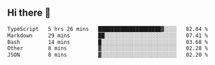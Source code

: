 ## Hi there 👋

 <!--START_SECTION:waka-->

```txt
TypeScript   5 hrs 26 mins   ████████████████████▓░░░░   82.84 %
Markdown     29 mins         ██░░░░░░░░░░░░░░░░░░░░░░░   07.41 %
Bash         14 mins         █░░░░░░░░░░░░░░░░░░░░░░░░   03.68 %
Other        8 mins          ▓░░░░░░░░░░░░░░░░░░░░░░░░   02.28 %
JSON         8 mins          ▓░░░░░░░░░░░░░░░░░░░░░░░░   02.20 %
```

<!--END_SECTION:waka-->

<!--
**ValentinRapp/ValentinRapp** is a ✨ _special_ ✨ repository because its `README.md` (this file) appears on your GitHub profile.

Here are some ideas to get you started:

- 🔭 I’m currently working on ...
- 🌱 I’m currently learning ...
- 👯 I’m looking to collaborate on ...
- 🤔 I’m looking for help with ...
- 💬 Ask me about ...
- 📫 How to reach me: ...
- 😄 Pronouns: ...
- ⚡ Fun fact: ...
-->
